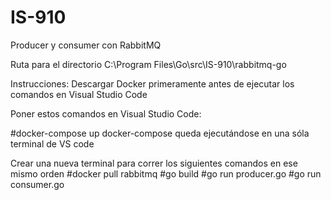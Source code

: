 # IS-910
Producer y consumer con RabbitMQ

Ruta para el directorio
C:\Program Files\Go\src\IS-910\rabbitmq-go

Instrucciones:
Descargar Docker primeramente antes de ejecutar los comandos en Visual Studio Code

Poner estos comandos en Visual Studio Code:

#docker-compose up
docker-compose queda ejecutándose en una sóla terminal de VS code

Crear una nueva terminal para correr los siguientes comandos en ese mismo orden
#docker pull rabbitmq
#go build
#go run producer.go
#go run consumer.go
